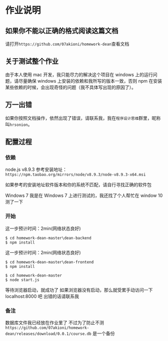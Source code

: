 # 作业说明
## 如果你不能以正确的格式阅读这篇文档
请打开`https://github.com/07akioni/homework-dean`查看文档
## 关于测试整个作业
由于本人使用 mac 开发，我只能尽力的解决这个项目在 windows 上的运行问题，请尽量确保 windows 上安装的依赖和我所写的版本一致，否则 npm 在安装某些依赖的时候，会出现奇怪的问题（我不具体写出现的原因了）。
## 万一出错
如果你按照文档操作，依然出现了错误，请联系我，我在`程序设计思维`群里，昵称叫`hrsonion`。
## 配置过程
### 依赖
node.js v8.9.3 参考安装地址：`https://npm.taobao.org/mirrors/node/v8.9.3/node-v8.9.3-x64.msi`

如果参考的安装地址软件版本和你的系统不匹配，请自行寻找正确的软件包

Windows 7 我是在 Windows 7 上进行测试的，我还找了个人帮忙在 window 10 测了一下
### 开始
这一步预计时间：2min(网络状态良好)
```
$ cd homework-dean-master\dean-backend
$ npm install
```
这一步预计时间：2min(网络状态良好)
```
$ cd homework-dean-master\dean-frontend
$ npm install
```
```
$ cd homework-dean-master
$ node start.js
```
等待浏览器启动，就成功了
如果浏览器没有启动，那么就受累手动访问一下 localhost:8000 吧
出错的话请联系我
### 备注
数据库文件我已经放在作业里了
不过为了防止不测 `https://github.com/07akioni/homework-dean/releases/download/0.0.1/course.db` 是一个备份
